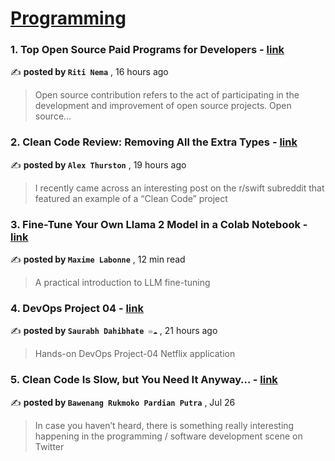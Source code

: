 
<h1><a href=https://medium.com/tag/programming/recommended target="_blank" rel="noopener noreferrer">Programming</a></h1>
<h3>1. Top Open Source Paid Programs for Developers - <a href=https://medium.com/@ritinema23/top-open-source-paid-programs-for-developers-f866429a2344?source=tag_recommended_feed---------0-84----------programming----------fd355fb7_488d_48dc_a165_30919575735f------- target="_blank" rel="noopener noreferrer">link</a></h3>

✍️ **posted by `Riti Nema`** <date> , 16 hours ago</date>

<blockquote>Open source contribution refers to the act of participating in the development and improvement of open source projects. Open source…</blockquote>

<h3>2. Clean Code Review: Removing All the Extra Types - <a href=https://medium.com/better-programming/clean-code-review-removing-all-the-extra-types-162b539b58f4?source=tag_recommended_feed---------1-107----------programming----------fd355fb7_488d_48dc_a165_30919575735f------- target="_blank" rel="noopener noreferrer">link</a></h3>

✍️ **posted by `Alex Thurston`** <date> , 19 hours ago</date>

<blockquote>I recently came across an interesting post on the r/swift subreddit that featured an example of a “Clean Code” project</blockquote>

<h3>3. Fine-Tune Your Own Llama 2 Model in a Colab Notebook - <a href=https://medium.com/towards-data-science/fine-tune-your-own-llama-2-model-in-a-colab-notebook-df9823a04a32?source=tag_recommended_feed---------2-85----------programming----------fd355fb7_488d_48dc_a165_30919575735f------- target="_blank" rel="noopener noreferrer">link</a></h3>

✍️ **posted by `Maxime Labonne`** <date> , 12 min read</date>

<blockquote>A practical introduction to LLM fine-tuning</blockquote>

<h3>4. DevOps Project 04 - <a href=https://medium.com/aws-in-plain-english/devops-project-04-c4e1646b267d?source=tag_recommended_feed---------3-84----------programming----------fd355fb7_488d_48dc_a165_30919575735f------- target="_blank" rel="noopener noreferrer">link</a></h3>

✍️ **posted by `Saurabh Dahibhate ♾️☁️`** <date> , 21 hours ago</date>

<blockquote>Hands-on DevOps Project-04 Netflix application</blockquote>

<h3>5. Clean Code Is Slow, but You Need It Anyway… - <a href=https://medium.com/better-programming/clean-code-is-slow-but-you-still-need-it-anyway-ffcac6973c93?source=tag_recommended_feed---------4-107----------programming----------fd355fb7_488d_48dc_a165_30919575735f------- target="_blank" rel="noopener noreferrer">link</a></h3>

✍️ **posted by `Bawenang Rukmoko Pardian Putra`** <date> , Jul 26</date>

<blockquote>In case you haven’t heard, there is something really interesting happening in the programming / software development scene on Twitter</blockquote>

